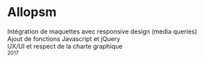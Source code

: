 # Allopsm
Intégration de maquettes avec responsive design (media queries)
<br>Ajout de fonctions Javascript et jQuery
<br>UX/UI et respect de la charte graphique
<br><sub>2017</sub>
